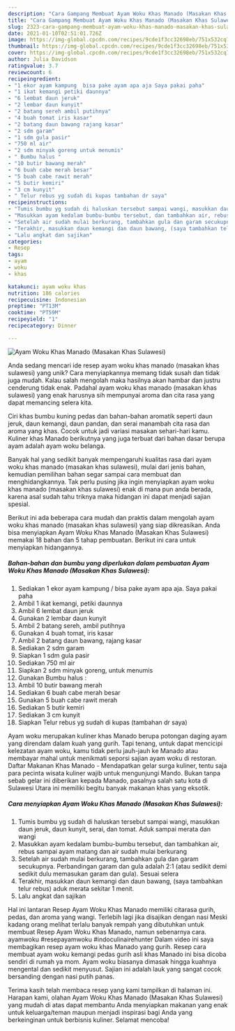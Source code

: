 ```yaml
---
description: "Cara Gampang Membuat Ayam Woku Khas Manado (Masakan Khas Sulawesi), Lezat"
title: "Cara Gampang Membuat Ayam Woku Khas Manado (Masakan Khas Sulawesi), Lezat"
slug: 2323-cara-gampang-membuat-ayam-woku-khas-manado-masakan-khas-sulawesi-lezat
date: 2021-01-10T02:51:01.726Z
image: https://img-global.cpcdn.com/recipes/9cde1f3cc32698eb/751x532cq70/ayam-woku-khas-manado-masakan-khas-sulawesi-foto-resep-utama.jpg
thumbnail: https://img-global.cpcdn.com/recipes/9cde1f3cc32698eb/751x532cq70/ayam-woku-khas-manado-masakan-khas-sulawesi-foto-resep-utama.jpg
cover: https://img-global.cpcdn.com/recipes/9cde1f3cc32698eb/751x532cq70/ayam-woku-khas-manado-masakan-khas-sulawesi-foto-resep-utama.jpg
author: Julia Davidson
ratingvalue: 3.7
reviewcount: 6
recipeingredient:
- "1 ekor ayam kampung  bisa pake ayam apa aja Saya pakai paha"
- "1 ikat kemangi petiki daunnya"
- "6 lembat daun jeruk"
- "2 lembar daun kunyit"
- "2 batang sereh ambil putihnya"
- "4 buah tomat iris kasar"
- "2 batang daun bawang rajang kasar"
- "2 sdm garam"
- "1 sdm gula pasir"
- "750 ml air"
- "2 sdm minyak goreng untuk menumis"
- " Bumbu halus "
- "10 butir bawang merah"
- "6 buah cabe merah besar"
- "5 buah cabe rawit merah"
- "5 butir kemiri"
- "3 cm kunyit"
- " Telur rebus yg sudah di kupas tambahan dr saya"
recipeinstructions:
- "Tumis bumbu yg sudah di haluskan tersebut sampai wangi, masukkan daun jeruk, daun kunyit, serai, dan tomat. Aduk sampai merata dan wangi"
- "Masukkan ayam kedalam bumbu-bumbu tersebut, dan tambahkan air, rebus sampai ayam matang dan air sudah mulai berkurang"
- "Setelah air sudah mulai berkurang, tambahkan gula dan garam secukupnya. Perbandingan garam dan gula adalah 2:1 (atau sedikit demi sedikit dulu memasukan garam dan gula). Sesuai selera"
- "Terakhir, masukkan daun kemangi dan daun bawang, (saya tambahkan telur rebus) aduk merata sekitar 1 menit."
- "Lalu angkat dan sajikan"
categories:
- Resep
tags:
- ayam
- woku
- khas

katakunci: ayam woku khas 
nutrition: 186 calories
recipecuisine: Indonesian
preptime: "PT13M"
cooktime: "PT59M"
recipeyield: "1"
recipecategory: Dinner

---
```



![Ayam Woku Khas Manado (Masakan Khas Sulawesi)](https://img-global.cpcdn.com/recipes/9cde1f3cc32698eb/751x532cq70/ayam-woku-khas-manado-masakan-khas-sulawesi-foto-resep-utama.jpg)

Anda sedang mencari ide resep ayam woku khas manado (masakan khas sulawesi) yang unik? Cara menyiapkannya memang tidak susah dan tidak juga mudah. Kalau salah mengolah maka hasilnya akan hambar dan justru cenderung tidak enak. Padahal ayam woku khas manado (masakan khas sulawesi) yang enak harusnya sih mempunyai aroma dan cita rasa yang dapat memancing selera kita.

Ciri khas bumbu kuning pedas dan bahan-bahan aromatik seperti daun jeruk, daun kemangi, daun pandan, dan serai manambah cita rasa dan aroma yang khas. Cocok untuk jadi variasi masakan sehari-hari kamu. Kuliner khas Manado berikutnya yang juga terbuat dari bahan dasar berupa ayam adalah ayam woku belanga.

Banyak hal yang sedikit banyak mempengaruhi kualitas rasa dari ayam woku khas manado (masakan khas sulawesi), mulai dari jenis bahan, kemudian pemilihan bahan segar sampai cara membuat dan menghidangkannya. Tak perlu pusing jika ingin menyiapkan ayam woku khas manado (masakan khas sulawesi) enak di mana pun anda berada, karena asal sudah tahu triknya maka hidangan ini dapat menjadi sajian spesial.


Berikut ini ada beberapa cara mudah dan praktis dalam mengolah ayam woku khas manado (masakan khas sulawesi) yang siap dikreasikan. Anda bisa menyiapkan Ayam Woku Khas Manado (Masakan Khas Sulawesi) memakai 18 bahan dan 5 tahap pembuatan. Berikut ini cara untuk menyiapkan hidangannya.

<!--inarticleads1-->

##### Bahan-bahan dan bumbu yang diperlukan dalam pembuatan Ayam Woku Khas Manado (Masakan Khas Sulawesi):

1. Sediakan 1 ekor ayam kampung / bisa pake ayam apa aja. Saya pakai paha
1. Ambil 1 ikat kemangi, petiki daunnya
1. Ambil 6 lembat daun jeruk
1. Gunakan 2 lembar daun kunyit
1. Ambil 2 batang sereh, ambil putihnya
1. Gunakan 4 buah tomat, iris kasar
1. Ambil 2 batang daun bawang, rajang kasar
1. Sediakan 2 sdm garam
1. Siapkan 1 sdm gula pasir
1. Sediakan 750 ml air
1. Siapkan 2 sdm minyak goreng, untuk menumis
1. Gunakan  Bumbu halus :
1. Ambil 10 butir bawang merah
1. Sediakan 6 buah cabe merah besar
1. Gunakan 5 buah cabe rawit merah
1. Sediakan 5 butir kemiri
1. Sediakan 3 cm kunyit
1. Siapkan  Telur rebus yg sudah di kupas (tambahan dr saya)


Ayam woku merupakan kuliner khas Manado berupa potongan daging ayam yang direndam dalam kuah yang gurih. Tapi tenang, untuk dapat mencicipi kelezatan ayam woku, kamu tidak perlu jauh-jauh ke Manado atau membayar mahal untuk menikmati seporsi sajian ayam woku di restoran. Daftar Makanan Khas Manado - Mendapatkan gelar surga kuliner, tentu saja para pecinta wisata kuliner wajib untuk mengunjungi Mando. Bukan tanpa sebab gelar ini diberikan kepada Manado, pasalnya salah satu kota di Sulawesi Utara ini memiliki begitu banyak makanan khas yang eksotik. 

<!--inarticleads2-->

##### Cara menyiapkan Ayam Woku Khas Manado (Masakan Khas Sulawesi):

1. Tumis bumbu yg sudah di haluskan tersebut sampai wangi, masukkan daun jeruk, daun kunyit, serai, dan tomat. Aduk sampai merata dan wangi
1. Masukkan ayam kedalam bumbu-bumbu tersebut, dan tambahkan air, rebus sampai ayam matang dan air sudah mulai berkurang
1. Setelah air sudah mulai berkurang, tambahkan gula dan garam secukupnya. Perbandingan garam dan gula adalah 2:1 (atau sedikit demi sedikit dulu memasukan garam dan gula). Sesuai selera
1. Terakhir, masukkan daun kemangi dan daun bawang, (saya tambahkan telur rebus) aduk merata sekitar 1 menit.
1. Lalu angkat dan sajikan


Hal ini lantaran Resep Ayam Woku Khas Manado memiliki citarasa gurih, pedas, dan aroma yang wangi. Terlebih lagi jika disajikan dengan nasi Meski kadang orang melihat terlalu banyak rempah yang dibutuhkan untuk membuat Resep Ayam Woku Khas Manado, namun sebenarnya cara. ayamwoku #resepayamwoku #indoculinairehunter Dalam video ini saya membagikan resep ayam woku khas Manado yang gurih. Resep cara membuat ayam woku kemangi pedas gurih asli khas Manado ini bisa dicoba sendiri di rumah ya mom. Ayam woku biasanya dimasak hingga kuahnya mengental dan sedikit menyusut. Sajian ini adalah lauk yang sangat cocok bersanding dengan nasi putih panas. 

Terima kasih telah membaca resep yang kami tampilkan di halaman ini. Harapan kami, olahan Ayam Woku Khas Manado (Masakan Khas Sulawesi) yang mudah di atas dapat membantu Anda menyiapkan makanan yang enak untuk keluarga/teman maupun menjadi inspirasi bagi Anda yang berkeinginan untuk berbisnis kuliner. Selamat mencoba!
